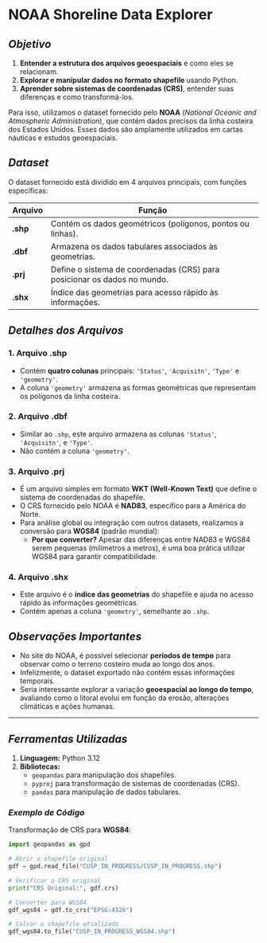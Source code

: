 # NOAA Shoreline Data Explorer

## _Objetivo_

1. **Entender a estrutura dos arquivos geoespaciais** e como eles se relacionam.
2. **Explorar e manipular dados no formato shapefile** usando Python.
3. **Aprender sobre sistemas de coordenadas (CRS)**, entender suas diferenças e como transformá-los.

Para isso, utilizamos o dataset fornecido pelo **NOAA** (_National Oceanic and Atmospheric Administration_), que contém dados precisos da linha costeira dos Estados Unidos. Esses dados são amplamente utilizados em cartas náuticas e estudos geoespaciais.

## _Dataset_

O dataset fornecido está dividido em 4 arquivos principais, com funções específicas:

| Arquivo  | Função                                                                   |
| -------- | ------------------------------------------------------------------------ |
| **.shp** | Contém os dados geométricos (polígonos, pontos ou linhas).               |
| **.dbf** | Armazena os dados tabulares associados às geometrias.                    |
| **.prj** | Define o sistema de coordenadas (CRS) para posicionar os dados no mundo. |
| **.shx** | Índice das geometrias para acesso rápido às informações.                 |

## _Detalhes dos Arquivos_

### **1. Arquivo .shp**

- Contém **quatro colunas** principais: `'Status'`, `'Acquisitn'`, `'Type'` e `'geometry'`.
- A coluna `'geometry'` armazena as formas geométricas que representam os polígonos da linha costeira.

### **2. Arquivo .dbf**

- Similar ao `.shp`, este arquivo armazena as colunas `'Status'`, `'Acquisitn'`, e `'Type'`.
- Não contém a coluna `'geometry'`.

### **3. Arquivo .prj**

- É um arquivo simples em formato **WKT (Well-Known Text)** que define o sistema de coordenadas do shapefile.
- O CRS fornecido pelo NOAA é **NAD83**, específico para a América do Norte.
- Para análise global ou integração com outros datasets, realizamos a conversão para **WGS84** (padrão mundial):
  - **Por que converter?** Apesar das diferenças entre NAD83 e WGS84 serem pequenas (milímetros a metros), é uma boa prática utilizar WGS84 para garantir compatibilidade.

### **4. Arquivo .shx**

- Este arquivo é o **índice das geometrias** do shapefile e ajuda no acesso rápido às informações geométricas.
- Contém apenas a coluna `'geometry'`, semelhante ao `.shp`.

## _Observações Importantes_

- No site do NOAA, é possível selecionar **períodos de tempo** para observar como o terreno costeiro muda ao longo dos anos.
- Infelizmente, o dataset exportado não contém essas informações temporais.
- Seria interessante explorar a variação **geoespacial ao longo do tempo**, avaliando como o litoral evolui em função da erosão, alterações climáticas e ações humanas.

---

## _Ferramentas Utilizadas_

1. **Linguagem:** Python 3.12
2. **Bibliotecas:**
   - `geopandas` para manipulação dos shapefiles.
   - `pyproj` para transformação de sistemas de coordenadas (CRS).
   - `pandas` para manipulação de dados tabulares.

### _Exemplo de Código_

Transformação de CRS para **WGS84**:

```python
import geopandas as gpd

# Abrir o shapefile original
gdf = gpd.read_file("CUSP_IN_PROGRESS/CUSP_IN_PROGRESS.shp")

# Verificar o CRS original
print("CRS Original:", gdf.crs)

# Converter para WGS84
gdf_wgs84 = gdf.to_crs("EPSG:4326")

# Salvar o shapefile atualizado
gdf_wgs84.to_file("CUSP_IN_PROGRESS_WGS84.shp")
```
